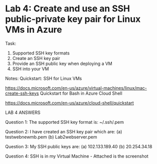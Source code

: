 # Lab 4: Create and use an SSH public-private key pair for Linux VMs in Azure

Task:
1. Supported SSH key formats
2. Create an SSH key pair
3. Provide an SSH public key when deploying a VM
4. SSH into your VM


Notes:
Quickstart: SSH for Linux VMs

https://docs.microsoft.com/en-us/azure/virtual-machines/linux/mac-create-ssh-keys
Quickstart for Bash in Azure Cloud Shell

https://docs.microsoft.com/en-us/azure/cloud-shell/quickstart

LAB 4 ANSWERS

Question 1: The supported SSH key format is: ~/.ssh/<keyname>.pem

Question 2: I have created an SSH key pair which are: (a) testwebnewmb.pem (b) Lab2webserver.pem

Question 3: My SSH public keys are: (a) 102.133.189.40 (b) 20.254.34.18

Question 4: SSH is in my Virtual Machine - Attached is the screenshot